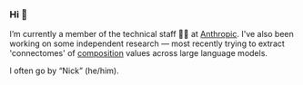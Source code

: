 ### Hi 👋

I’m currently a member of the technical staff :scientist: at [Anthropic](https://www.anthropic.com/). I've also been working on some independent research — most recently trying to extract 'connectomes' of [composition](https://transformer-circuits.pub/2021/framework/index.html#three-kinds-of-composition) values across large language models.

I often go by “Nick” (he/him). 
